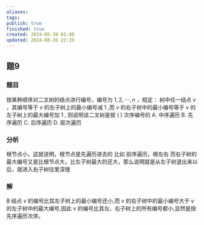 ```yaml
---
aliases: 
tags: 
publish: true
finished: true
created: 2024-05-30 01:40
updated: 2024-08-26 22:19
---
```

## 题9
### 题目
按某种顺序对二叉树的结点进行编号，编号为 $1,2,\cdots ,n$ ，规定：
树中任一结点 $v$ ，其编号等于 $v$ 的左子树上的最小编号减 1 ,而 $v$ 的右子树中的最小编号等于 $v$ 的左子树上的最大编号加 1 , 则说明该二叉树是按 ( ) 次序编号的
A. 中序遍历 
B. 先序遍历 
C. 后序遍历 
D. 层次遍历
### 分析
根节点小，这就说明，根节点是先遍历进去的
比如 前序遍历，根左右
而右子树的最大编号又是比根节点大，比左子树最大的还大，那么说明就是从左子树退出来以后，就进入右子树往里深搜
### 解
B
结点 $v$ 的编号比其左子树上的最小编号还小,而 $v$ 的右子树中的最小编号大于 $v$ 的左子树中的最大编号,因此 $v$ 的编号比其左、右子树上的所有编号都小,显然是按先序遍历次序。